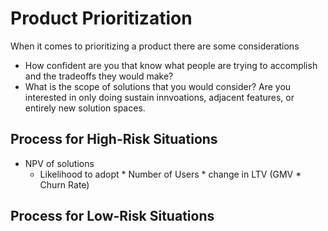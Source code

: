 # Product Prioritization
When it comes to prioritizing a product there are some considerations 
+ How confident are you that know what people are trying to accomplish and the tradeoffs they would make?
+ What is the scope of solutions that you would consider? Are you interested in only doing sustain innvoations, adjacent features, or entirely new solution spaces.

## Process for High-Risk Situations
+ NPV of solutions
  + Likelihood to adopt * Number of Users * change in LTV (GMV  *  Churn Rate)
## Process for Low-Risk Situations

